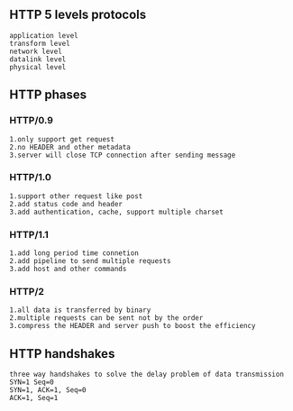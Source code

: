 ## HTTP 5 levels protocols
~~~
application level
transform level
network level
datalink level
physical level
~~~
## HTTP phases
### HTTP/0.9
~~~
1.only support get request
2.no HEADER and other metadata
3.server will close TCP connection after sending message
~~~
### HTTP/1.0
~~~
1.support other request like post
2.add status code and header
3.add authentication, cache, support multiple charset
~~~
### HTTP/1.1
~~~
1.add long period time connetion
2.add pipeline to send multiple requests
3.add host and other commands
~~~
### HTTP/2
~~~
1.all data is transferred by binary
2.multiple requests can be sent not by the order
3.compress the HEADER and server push to boost the efficiency
~~~
## HTTP handshakes
~~~
three way handshakes to solve the delay problem of data transmission
SYN=1 Seq=0
SYN=1, ACK=1, Seq=0
ACK=1, Seq=1
~~~